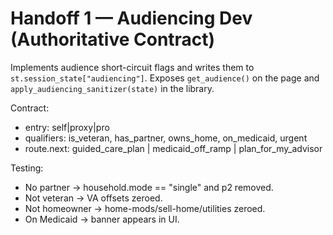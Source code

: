 # Handoff 1 — Audiencing Dev (Authoritative Contract)

Implements audience short-circuit flags and writes them to `st.session_state["audiencing"]`.
Exposes `get_audience()` on the page and `apply_audiencing_sanitizer(state)` in the library.

Contract:
- entry: self|proxy|pro
- qualifiers: is_veteran, has_partner, owns_home, on_medicaid, urgent
- route.next: guided_care_plan | medicaid_off_ramp | plan_for_my_advisor

Testing:
- No partner → household.mode == "single" and p2 removed.
- Not veteran → VA offsets zeroed.
- Not homeowner → home-mods/sell-home/utilities zeroed.
- On Medicaid → banner appears in UI.
